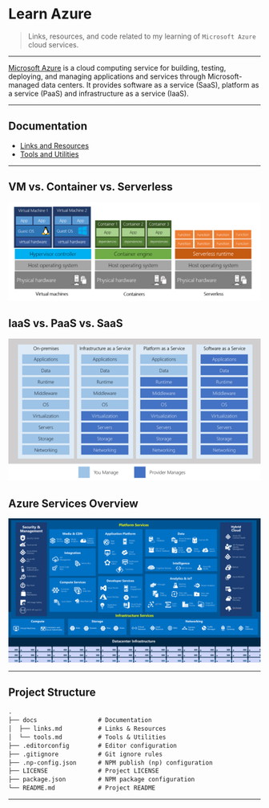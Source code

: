 # Learn Azure

> Links, resources, and code related to my learning of `Microsoft Azure` cloud services.

---

[Microsoft Azure](https://azure.microsoft.com/en-us/) is a cloud computing service for building,
testing, deploying, and managing applications and services through Microsoft-managed data centers.
It provides software as a service (SaaS), platform as a service (PaaS) and infrastructure as a service (IaaS).

---

## Documentation

* [Links and Resources](./docs/links.md)
* [Tools and Utilities](./docs/tools.md)

---

## VM vs. Container vs. Serverless

![VM vs. Container vs. Serverless](./media/1-vm-vs-container-vs-serverless.png)

## IaaS vs. PaaS vs. SaaS

![Services Comparison](./media/2-services-layer-diagram.png)

## Azure Services Overview

![Azure Services Overview](./media/3-azure-services.png)

---

## Project Structure

```md
.
├── docs                 # Documentation
│  ├── links.md          # Links & Resources
│  └── tools.md          # Tools & Utilities
├── .editorconfig        # Editor configuration
├── .gitignore           # Git ignore rules
├── .np-config.json      # NPM publish (np) configuration
├── LICENSE              # Project LICENSE
├── package.json         # NPM package configuration
└── README.md            # Project README
```

---
